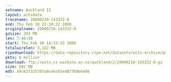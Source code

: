 ```yaml
---
setname: Auckland II
layout: witsdata
tracename: 20000210-143332-0
end: Thu Feb 10 22:20:22 2000
originalname: 20000210-143332-0
gzsize: 203 MB
len: 7:46:50
start: Thu Feb 10 14:33:32 2000
totalwirelen: 3,162 MB
ripedownload: https://data-repository.ripe.net/datasets/wits-archive/pma/long/auck/2//20000210-143332-0.gz
pkts: 6 million
download: ftp://wits.cs.waikato.ac.nz/auckland/2/20000210-143332-0.gz
size: 502 MB
md5: 49cb1f325707a8ce6c65ed87f69b6406
---
```

